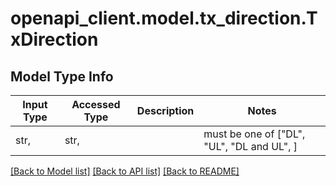 # openapi_client.model.tx_direction.TxDirection

## Model Type Info
Input Type | Accessed Type | Description | Notes
------------ | ------------- | ------------- | -------------
str,  | str,  |  | must be one of ["DL", "UL", "DL and UL", ] 

[[Back to Model list]](../../README.md#documentation-for-models) [[Back to API list]](../../README.md#documentation-for-api-endpoints) [[Back to README]](../../README.md)


